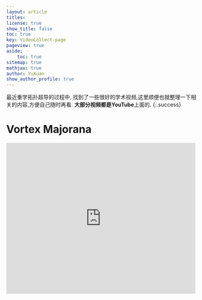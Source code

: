 ```yaml
---
layout: article
titles:
license: true
show_title: false
toc: true
key: VideoCollect-page
pageview: true
aside:
    toc: true
sitemap: true
mathjax: true
author: YuXuan
show_author_profile: true
---
```

最近重学拓扑超导的过程中, 找到了一些很好的学术视频,这里顺便也就整理一下相关的内容,方便自己随时再看.
**大部分视频都是YouTube**上面的.
{:.success}
# Vortex Majorana

<iframe width="500" height="400" src="https://www.youtube.com/embed/6GubevjWzXI" title="Ziqiang Wang - Quantum Anomalous Vortex and Vortex Majorana Zero Mode in FeSC" frameborder="0" allow="accelerometer; autoplay; clipboard-write; encrypted-media; gyroscope; picture-in-picture" allowfullscreen></iframe>



<!-- <div>{%- include extensions/netease-cloud-music.html id='413812448' -%}</div>
<div>{%- include extensions/netease-cloud-music.html id='500132554' -%}</div>

<div>{%- include extensions/slideshare.html id='u9L9zDsqEWNKE1' -%}</div>

<p><iframe src="//player.bilibili.com/player.html?aid=201792962&bvid=BV1Ah411o72A&cid=226367619&page=1" frameborder="no" scrolling="no" width="95%" height="600"> </iframe></p> -->